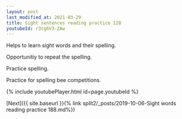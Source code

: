 ```yaml
---
layout: post
last_modified_at: 2021-03-29
title: Sight sentences reading practice 128
youtubeId: r3tg6V3-ZAw
---
```

 
 
Helps to learn sight words and their spelling.

Opportunitiy to repeat the spelling. 

Practice spelling. 
 
Practice for spelling bee competitions. 
 
{% include youtubePlayer.html id=page.youtubeId %}
 
 

[Next]({{ site.baseurl }}{% link  split2/_posts/2019-10-06-Sight words reading practice 188.md%})
 
